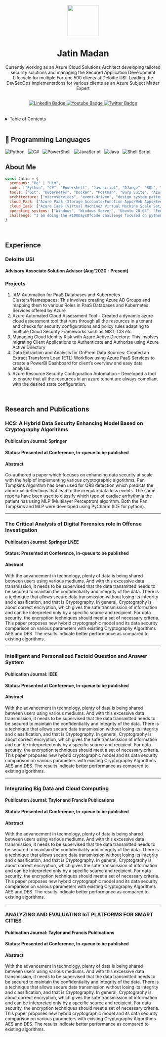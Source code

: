 <!--
**stark3998/stark3998** is a ✨ _special_ ✨ repository because its `README.md` (this file) appears on your GitHub profile.

Here are some ideas to get you started:

- 🔭 I’m currently working on ...
- 🌱 I’m currently learning ...
- 👯 I’m looking to collaborate on ...
- 🤔 I’m looking for help with ...
- 💬 Ask me about ...
- 📫 How to reach me: ...
- 😄 Pronouns: ...
- ⚡ Fun fact: ...
-->
<div align ="center">
  <img src="https://media-exp1.licdn.com/dms/image/C5603AQFFagn838KRfQ/profile-displayphoto-shrink_800_800/0/1598873940233?e=1674691200&v=beta&t=6UtkzqK3pCZDSyd9IErq4UG8fTg6n8RBzPEXwpAl9C4" width="100" height="100">
  <br>
  <h1>Jatin Madan</h1>
  <p>Currently working as an Azure Cloud Solutions Architect developing tailored security solutions and managing the Secured Application Development Lifecycle for multiple Fortune 500 clients at Deloitte USI. Leading the DevSecOps implementations for various clients as an Azure Subject Matter Expert</p>
</div>
<br>
<div id="badges" align ="center">
  <a href="https://www.linkedin.com/in/jatin39/">
    <img src="https://img.shields.io/badge/LinkedIn-blue?style=for-the-badge&logo=linkedin&logoColor=white" alt="LinkedIn Badge"/>
  </a>
  <a href="https://www.youtube.com/channel/UCBr5dcWxXgJqptb3X6SmZdg">
    <img src="https://img.shields.io/badge/YouTube-red?style=for-the-badge&logo=youtube&logoColor=white" alt="Youtube Badge"/>
  </a>
  <a href="https://twitter.com/jatumadan">
    <img src="https://img.shields.io/badge/Twitter-blue?style=for-the-badge&logo=twitter&logoColor=white" alt="Twitter Badge"/>
  </a>
</div>
<br><br>
<details>
  <summary>Table of Contents</summary>
  <ol>
    <li>
      <a href="#-programming-languages">Programming Languages</a>
    </li>
    <li>
      <a href="#about-me">About Me</a>
    </li>
    <li>
      <a href="#experience">Experience</a>
      <ul>
        <li><a href="#deloitte-usi">Deloitte USI</a></li>
      </ul>
    </li>
    <li>
      <a href="#Research-and-Publications">Research and Publications</a>
      <ul>
        <li>
          <a href="#hcs-a-hybrid-data-security-enhancing-model-based-on-cryptography-algorithms">HCS - A Hybrid Data Security Enhancing Model Based on Cryptography Algorithms</a>
        </li>
        <li>
          <a href="#the-critical-analysis-of-digital-forensics-role-in-offense-investigation">The Critical Analysis of Digital Forensics role in Offense Investigation</a>
        </li>
        <li>
          <a href="#intelligent-and-personalized-factoid-question-and-answer-system">Intelligent and Personalized Factoid Question and Answer System</a>
        </li>
        <li>
          <a href="#integrating-big-data-and-cloud-computing">Integrating Big Data and Cloud Computing</a>
        </li>
        <li>
          <a href="#analyzing-and-evaluating-iot-platforms-for-smart-cities">ANALYZING AND EVALUATING IoT PLATFORMS FOR SMART CITIES</a>
        </li>
      </ul>
    </li>
    <li><a href="#roadmap">Roadmap</a></li>
    <li><a href="#contributing">Contributing</a></li>
    <li><a href="#license">License</a></li>
    <li><a href="#contact">Contact</a></li>
    <li><a href="#acknowledgments">Acknowledgments</a></li>
  </ol>
</details>
<br>

## 🔧 Programming Languages

![Python](https://img.shields.io/badge/Code-Python-informational?style=for-the-badge&logo=python&logoColor=white&color=2bbc8a) &nbsp;
![C#](https://img.shields.io/badge/c%23-%23239120.svg?style=for-the-badge&logo=c-sharp&logoColor=white) &nbsp;
![PowerShell](https://img.shields.io/badge/PowerShell-%235391FE.svg?style=for-the-badge&logo=powershell&logoColor=white) &nbsp;
![JavaScript](https://img.shields.io/badge/javascript-%23323330.svg?style=for-the-badge&logo=javascript&logoColor=%23F7DF1E) &nbsp;
![Java](https://img.shields.io/badge/java-%23ED8B00.svg?style=for-the-badge&logo=java&logoColor=white) &nbsp;
![Shell Script](https://img.shields.io/badge/shell_script-%23121011.svg?style=for-the-badge&logo=gnu-bash&logoColor=white)

## About Me

```javascript
const Jatin = {
  pronouns: "He" | "Him",
  code: ["Python", "C#", "Powershell", "Javascript", "DJango", "SQL", "ASP .Net", "HTML", "CSS", "Java"],
  tools: ["Git", "Kubernetes", "Docker", "Postman", "Burp Suite", "Azure DevOps", "Azure Cloud", "Windows Subsystem for Linux", "SQL Server", "NPM", "SciKit Learn", "Terraform", "YAML", "Pandas", "Selenium", "Jenkins"],
  architecture: ["microservices", "event-driven", "design system pattern"],
  cloud_PaaS: ["Azure PaaS (Storage Accounts/Function Apps/Web Apps/Event Hubs/Service Bus/Log Analytics)"],
  cloud_IaaS: ["Azure IaaS (Virtual Machine/ Virtual Machine Scale Set/ Azure Kubernetes/Container Instances)"],
  operating_systems: ["Windows", "Windows Server", "Ubuntu 20.04", "Fedora OS", "UNRAID"],
  challenge: "I am doing the #100DaysOfCode challenge focused on python and sql"
}
```

<br>

## Experience

### Deloitte USI

#### Advisory Associate Solution Advisor (Aug'2020 - Present)

<div>
  <h3>Projects</h3>
  <p>
    <ol>
      <li>IAM Automation for PaaS Databases and Kubernetes Clusters/Namespaces: This involves creating Azure AD Groups and mapping them to various Roles in PaaS Databases and Kubernetes Services offered by Azure
      </li>
      <li>
        Azure Automated Cloud Assessment Tool - Created a dynamic azure cloud assessment tool that runs through all the resources in a tenant and checks for security configurations and policy rules adapting to multiple Cloud Security Frameworks such as NIST, CIS etc
      </li>
      <li>
        Managing Cloud Identity Risk with Azure Active Directory: This involves migrating Client Applications to Authenticate and Authorize using Azure Active Directory
      </li>
      <li>
        Data Extraction and Analysis for OnPrem Data Sources: Created an Extract Transform Load (ETL) Workflow using Azure PaaS Services to create a PowerBI Dashboard for client’s overview and easy data analysis.
      </li>
      <li>
        Azure Resource Security Configuration Automation – Developed a tool to ensure that all the resources in an azure tenant are always compliant with the desired state configuration.
      </li>
  </ol>
  </p>
  </div>
<br>

## Research and Publications

### HCS: A Hybrid Data Security Enhancing Model Based on Cryptography Algorithms

#### Publication Journal: Springer

#### Status: Presented at Conference, In-queue to be published

<div>

#### Abstract

  <p>
    Co-authored a paper which focuses on enhancing data security at scale with the help of implementing various cryptographic algorithms. Pan Tompkins Algorithm has been used for QRS detection which predicts the abnormal deflections that lead to the irregular data loss events. The same reports have been used to classify which type of cardiac arrhythmia the patient has using MLP (Multilayer Perceptron) algorithm. Both the Pan Tompkins and MLP were developed using PyCharm (IDE for python).
  </p>
</div>

---

### The Critical Analysis of Digital Forensics role in Offense Investigation

#### Publication Journal: Springer LNEE

#### Status: Presented at Conference, In-queue to be published

<div>

#### Abstract

  <p>
    With the advancement in technology, plenty of data is being shared between users using various mediums. And with this excessive data transmission, it needs to be supervised that the data transmitted needs to be secured to maintain the confidentiality and integrity of the data. There is a technique that allows secure data transmission without losing its integrity and classification, and that is Cryptography. In general, Cryptography is about correct encryption, which gives the safe transmission of information and can be interpreted only by a specific source and recipient. For data security, the encryption techniques should meet a set of necessary criteria. This paper proposes new hybrid cryptographic model and its data security comparison on various parameters with existing Cryptography Algorithms AES and DES. The results indicate better performance as compared to existing algorithms.
  </p>
</div>

---

### Intelligent and Personalized Factoid Question and Answer System

#### Publication Journal: IEEE

#### Status: Presented at Conference, In-queue to be published

<div>

#### Abstract

  <p>
    With the advancement in technology, plenty of data is being shared between users using various mediums. And with this excessive data transmission, it needs to be supervised that the data transmitted needs to be secured to maintain the confidentiality and integrity of the data. There is a technique that allows secure data transmission without losing its integrity and classification, and that is Cryptography. In general, Cryptography is about correct encryption, which gives the safe transmission of information and can be interpreted only by a specific source and recipient. For data security, the encryption techniques should meet a set of necessary criteria. This paper proposes new hybrid cryptographic model and its data security comparison on various parameters with existing Cryptography Algorithms AES and DES. The results indicate better performance as compared to existing algorithms.
  </p>
</div>

---

### Integrating Big Data and Cloud Computing

#### Publication Journal: Taylor and Francis Publications

#### Status: Presented at Conference, In-queue to be published

<div>

#### Abstract

  <p>
    With the advancement in technology, plenty of data is being shared between users using various mediums. And with this excessive data transmission, it needs to be supervised that the data transmitted needs to be secured to maintain the confidentiality and integrity of the data. There is a technique that allows secure data transmission without losing its integrity and classification, and that is Cryptography. In general, Cryptography is about correct encryption, which gives the safe transmission of information and can be interpreted only by a specific source and recipient. For data security, the encryption techniques should meet a set of necessary criteria. This paper proposes new hybrid cryptographic model and its data security comparison on various parameters with existing Cryptography Algorithms AES and DES. The results indicate better performance as compared to existing algorithms.
  </p>
</div>

---

### ANALYZING AND EVALUATING IoT PLATFORMS FOR SMART CITIES

#### Publication Journal: Taylor and Francis Publications

#### Status: Presented at Conference, In-queue to be published

<div>

#### Abstract

  <p>
    With the advancement in technology, plenty of data is being shared between users using various mediums. And with this excessive data transmission, it needs to be supervised that the data transmitted needs to be secured to maintain the confidentiality and integrity of the data. There is a technique that allows secure data transmission without losing its integrity and classification, and that is Cryptography. In general, Cryptography is about correct encryption, which gives the safe transmission of information and can be interpreted only by a specific source and recipient. For data security, the encryption techniques should meet a set of necessary criteria. This paper proposes new hybrid cryptographic model and its data security comparison on various parameters with existing Cryptography Algorithms AES and DES. The results indicate better performance as compared to existing algorithms.
  </p>
</div>
